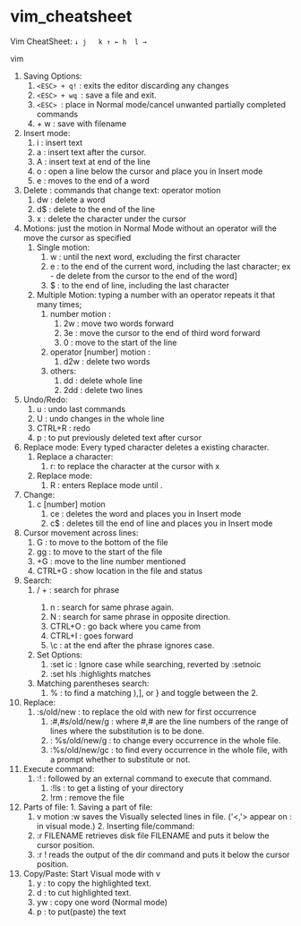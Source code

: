 # vim_cheatsheet

Vim CheatSheet:
`
↓ j   k ↑
← h  l → 
`

vim <filename>

1. Saving Options:
    1. `<ESC> + q!` : exits the editor discarding any changes
    2. `<ESC> + wq `: save a file and exit.
    3. `<ESC> `: place in Normal mode/cancel unwanted partially completed commands
    4. <ESC> + w <filename> : save with filename
2. Insert mode:
    1. i : insert text
    2. a : insert text after the cursor.
    3. A : insert text at end of the line
    4. o : open a line below the cursor and place you in Insert mode
    5. e : moves to the end of a word
3. Delete :  commands that change text: operator motion
    1. dw : delete a word
    2. d$ : delete to the end of the line
    3. x : delete the character under the cursor
4. Motions:  just the motion in Normal Mode without an operator will the move the cursor as specified
    1. Single motion:
        1. w : until the next word, excluding the first character
        2. e : to the end of the current word, including the last character; ex - de delete from the cursor to the end of the word]
        3. $ : to the end of line, including the last character
    2. Multiple Motion:  typing a number with an operator repeats it that many times;                       
        1.  number motion :
            1. 2w : move two words forward
            2. 3e : move the cursor to the end of third word forward
            3. 0 : move to the start of the line
        2. operator [number] motion :
            1. d2w : delete two words
        3.  others:
            1. dd : delete whole line
            2. 2dd : delete two lines
5. Undo/Redo:
    1. u : undo last commands
    2. U : undo changes in the whole line
    3. CTRL+R : redo
    4. p : to put previously deleted text after cursor
6. Replace mode: Every typed character deletes a existing character.
    1. Replace a character:
        1. r<x>: to replace the character at the cursor with x
    2. Replace mode:
        1. R : enters Replace mode until <ESC>.
7. Change: 
    1. c [number] motion
        1. ce : deletes the word and places you in Insert mode
        2. c$ : deletes till the end of line and places you in Insert mode
8. Cursor movement across lines:
    1. G : to move to the bottom of the file
    2. gg : to move to the start of the file 
    3. <line number>+G : move to the line number mentioned
    4. CTRL+G : show location in the file and status
9.  Search:
    1. / + <phrase>: search for phrase
        1. n : search for same phrase again.
        2. N : search for same phrase in opposite direction.
        3. CTRL+O : go back where you came from
        4. CTRL+I : goes forward
        5. \c : at the end after the phrase ignores case. 
    2. Set Options: 
        1. :set ic : Ignore case while searching, reverted by :setnoic
        2. :set hls :highlights matches
    3. Matching parentheses search:
        1. % : to find a matching ),], or } and toggle between the 2.
10. Replace:
    1. :s/old/new : to replace the old with new for first occurrence
        1.  :#,#s/old/new/g : where #,# are the line numbers of the range of lines where the substitution is to be done.
        2. : %s/old/new/g : to change every occurrence in the whole file.
        3. :%s/old/new/gc : to find every occurrence in the whole file, with a prompt whether to substitute or not.
11. Execute command:
    1. :!<command> : followed by an external command to execute that command.
        1. :!ls :  to get a listing of your directory
        2. !rm <filename> : remove the file
12.  Parts of file:
    1. Saving a part of file:
        1. v  motion  :w <filename>  saves the Visually selected lines in file. ('<,'> appear on : in visual mode.)
    2. Inserting file/command:
        1. :r FILENAME  retrieves disk file FILENAME and puts it below the cursor position.
        2. :r !<command>  reads the output of the dir command and puts it below the cursor position.
13. Copy/Paste: Start Visual mode with v
    1. y : to copy the highlighted text.
    2. d : to cut highlighted text.
    3. yw : copy one word (Normal mode)
    4. p : to put(paste) the text 



